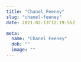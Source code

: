 ```yaml
---
title: "Chanel Feeney"
slug: "chanel-feeney"
date: 2021-02-13T12:19:55Z

meta:
  name: "Chanel Feeney"
  dob: ""
  image: ""
---
```


